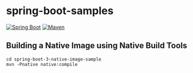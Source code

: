 # spring-boot-samples
<p>
  <a href="javascript:void(0);"><img src="https://img.shields.io/badge/SpringBoot-3.2.4-brightgreen" alt="Spring Boot"></a>
  <a href="javascript:void(0);"><img src="https://img.shields.io/badge/Maven-3.6.3-red" alt="Maven"></a>
</p>

## Building a Native Image using Native Build Tools

```shell
cd spring-boot-3-native-image-sample
mvn -Pnative native:compile
```